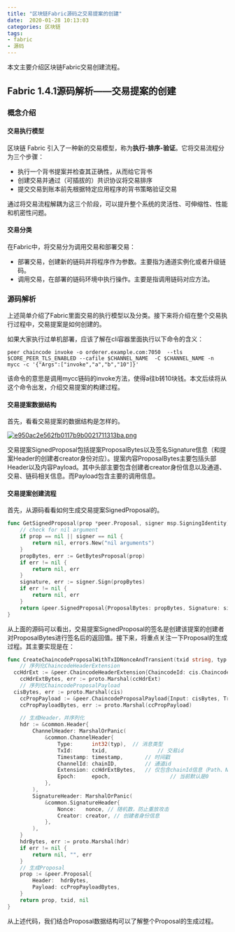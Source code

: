 ```yaml
---
title: "区块链Fabric源码之交易提案的创建"
date:  2020-01-28 10:13:03
categories: 区块链
tags:
- fabric
- 源码
---
```


本文主要介绍区块链Fabric交易创建流程。

## Fabric 1.4.1源码解析——交易提案的创建

### 概念介绍

#### 交易执行模型

区块链 Fabric 引入了一种新的交易模型，称为**执行-排序-验证**。它将交易流程分为三个步骤：

- 执行一个背书提案并检查其正确性，从而给它背书
- 创建交易并通过（可插拔的）共识协议将交易排序
- 提交交易到账本前先根据特定应用程序的背书策略验证交易

通过将交易流程解耦为这三个阶段，可以提升整个系统的灵活性、可伸缩性、性能和机密性问题。

#### 交易分类

在Fabric中，将交易分为调用交易和部署交易：

- 部署交易，创建新的链码并将程序作为参数。主要指为通道实例化或者升级链码。
- 调用交易，在部署的链码环境中执行操作。主要是指调用链码对应方法。

### 源码解析

上述简单介绍了Fabric里面交易的执行模型以及分类。接下来将介绍在整个交易执行过程中，交易提案是如何创建的。

如果大家执行过单机部署，应该了解在cli容器里面执行以下命令的含义：

```shell
peer chaincode invoke -o orderer.example.com:7050  --tls $CORE_PEER_TLS_ENABLED --cafile $CHANNEL_NAME  -C $CHANNEL_NAME -n mycc -c '{"Args":["invoke","a","b","10"]}'
```

该命令的意思是调用mycc链码的invoke方法，使得a往b转10块钱。本文后续将从这个命令出发，介绍交易提案的构建过程。

#### 交易提案数据结构

首先，看看交易提案的数据结构是怎样的。

[![e950ac2e562fb0117b9b0021711313ba.png](https://wx2.sbimg.cn/2020/04/14/e950ac2e562fb0117b9b0021711313ba.png)](https://sbimg.cn/image/5ltI7)

交易提案SignedProposal包括提案ProposalBytes以及签名Signature信息（和提案Header的创建者creator身份对应）。提案内容ProposalBytes主要包括头部Header以及内容Payload。其中头部主要包含创建者creator身份信息以及通道、交易、链码相关信息。而Payload包含主要的调用信息。

#### 交易提案创建流程

首先，从源码看看如何生成交易提案SignedProposal的。

```go
func GetSignedProposal(prop *peer.Proposal, signer msp.SigningIdentity) (*peer.SignedProposal, error) {
	// check for nil argument
	if prop == nil || signer == nil {
		return nil, errors.New("nil arguments")
	}
	propBytes, err := GetBytesProposal(prop)
	if err != nil {
		return nil, err
	}
	signature, err := signer.Sign(propBytes)
	if err != nil {
		return nil, err
	}
	return &peer.SignedProposal{ProposalBytes: propBytes, Signature: signature}, nil
}
```

从上面的源码可以看出，交易提案SignedProposal的签名是创建该提案的创建者对ProposalBytes进行签名后的返回值。接下来，将重点关注一下Proposal的生成过程。其主要实现是在：

```go
func CreateChaincodeProposalWithTxIDNonceAndTransient(txid string, typ common.HeaderType, chainID string, cis *peer.ChaincodeInvocationSpec, nonce, creator []byte, transientMap map[string][]byte) (*peer.Proposal, string, error) {
	// 序列化ChaincodeHeaderExtension
  ccHdrExt := &peer.ChaincodeHeaderExtension{ChaincodeId: cis.ChaincodeSpec.ChaincodeId}
	ccHdrExtBytes, err := proto.Marshal(ccHdrExt)
	// 序列化ChaincodeProposalPayload
  cisBytes, err := proto.Marshal(cis)
	ccPropPayload := &peer.ChaincodeProposalPayload{Input: cisBytes, TransientMap: transientMap}
	ccPropPayloadBytes, err := proto.Marshal(ccPropPayload)
	
	// 生成Header，并序列化
	hdr := &common.Header{
		ChannelHeader: MarshalOrPanic(
			&common.ChannelHeader{
				Type:      int32(typ),  // 消息类型
				TxId:      txid,				// 交易id
				Timestamp: timestamp,		// 时间戳
				ChannelId: chainID,			// 通道id
				Extension: ccHdrExtBytes,	// 仅包含chainId信息（Path、Name、Version）
				Epoch:     epoch,					// 当前默认是0
			},
		),
		SignatureHeader: MarshalOrPanic(
			&common.SignatureHeader{
				Nonce:   nonce,	// 随机数，防止重放攻击
				Creator: creator, // 创建者身份信息
			},
		),
	}
	hdrBytes, err := proto.Marshal(hdr)
	if err != nil {
		return nil, "", err
	}
	// 生成Proposal
	prop := &peer.Proposal{
		Header:  hdrBytes,
		Payload: ccPropPayloadBytes,
	}
	return prop, txid, nil
}

```

从上述代码，我们结合Proposal数据结构可以了解整个Proposal的生成过程。